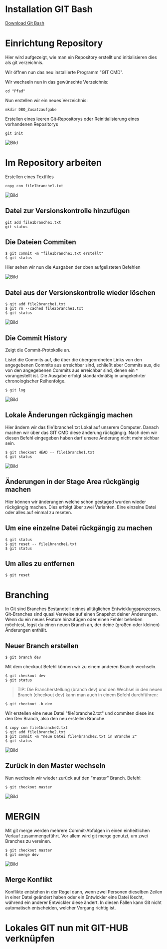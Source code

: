 # Installation GIT Bash

[Download Git Bash](https://git-scm.com/downloads)

# Einrichtung Repository

Hier wird aufgezeigt, wie man ein Repository erstellt und initialisieren dies als git verzeichnis.

Wir öffnen nun das neu installierte Programm "GIT CMD".

Wir wechseln nun in das gewünschte Verzeichnis:

    cd "Pfad"

Nun erstellen wir ein neues Verzeichnis:

    mkdir DBO_Zusatzaufgabe

 Erstellen eines leeren Git-Repositorys oder Reinitialisierung eines vorhandenen Repositorys

    git init

![Bild](/img/SNAG-0000.png)

# Im Repository arbeiten

Erstellen eines Textfiles

    copy con file1branche1.txt

![Bild](/img/SNAG-0001.png)

## Datei zur Versionskontrolle hinzufügen

    git add file1branche1.txt
    git status

## Die Dateien Commiten
    $ git commit -m "file1branche1.txt erstellt"
    $ git status

Hier sehen wir nun die Ausgaben der oben aufgelisteten Befehlen

![Bild](/img/SNAG-0002.png)

## Datei aus der Versionskontrolle wieder löschen
    $ git add file2branche1.txt
    $ git rm --cached file2branche1.txt
    $ git status

![Bild](/img/SNAG-0004.png)

## Die Commit History

Zeigt die Commit-Protokolle an.

Listet die Commits auf, die über die übergeordneten Links von den angegebenen Commits aus erreichbar sind, schließt aber Commits aus, die von den angegebenen Commits aus erreichbar sind, denen ein ^ vorangestellt ist. Die Ausgabe erfolgt standardmäßig in umgekehrter chronologischer Reihenfolge.

    $ git log

![Bild](/img/SNAG-0003.png)

## Lokale Änderungen rückgängig machen

Hier ändern wir das file1branche1.txt Lokal auf unserem Computer. Danach machen wir über das GIT CMD diese änderung rückgängig. Nach dem wir diesen Befehl eingegeben haben darf unsere Änderung nicht mehr sichbar sein.

    $ git checkout HEAD -- file1branche1.txt
    $ git status

![Bild](/img/SNAG-0005.png)

## Änderungen in der Stage Area rückgängig machen

Hier können wir änderungen welche schon gestaged wurden wieder rückgängig machen. Dies erfolgt über zwei Varianten. Eine einzelne Datei oder alles auf einmal zu reseten.

## Um eine einzelne Datei rückgängig zu machen
    $ git status
    $ git reset -- file1branche1.txt
    $ git status

## Um alles zu entfernen
    $ git reset

# Branching

In Git sind Branches Bestandteil deines alltäglichen Entwicklungsprozesses. Git-Branches sind quasi Verweise auf einen Snapshot deiner Änderungen. Wenn du ein neues Feature hinzufügen oder einen Fehler beheben möchtest, legst du einen neuen Branch an, der deine (großen oder kleinen) Änderungen enthält.

## Neuer Branch erstellen
    $ git branch dev

Mit dem checkout Befehl können wir zu einem anderen Branch wechseln.

    $ git checkout dev
    $ git status

>TIP: Die Brancherstellung (branch dev) und den Wechsel in den neuen Branch (checkout dev) kann man auch in einem Befehl durchführen:

    $ git checkout -b dev

Wir erstellen eine neue Datei "file1branche2.txt" und commiten
diese ins den Dev Branch, also den neu erstellen Branche.

    $ copy con file1branche2.txt
    $ git add file1branche2.txt
    $ git commit -m "neue Datei file4branche2.txt in Branche 2"
    $ git status

![Bild](/img/SNAG-0006.png)

## Zurück in den Master wechseln

Nun wechseln wir wieder zurück auf den "master" Branch.
Befehl:

    $ git checkout master

![Bild](/img/SNAG-0007.png)

# MERGIN

Mit git merge werden mehrere Commit-Abfolgen in einen einheitlichen Verlauf zusammengeführt. Vor allem wird git merge genutzt, um zwei Branches zu vereinen.

    $ git checkout master
    $ git merge dev

![Bild](/img/SNAG-0008.png)

## Merge Konflikt

Konflikte entstehen in der Regel dann, wenn zwei Personen dieselben Zeilen in einer Datei geändert haben oder ein Entwickler eine Datei löscht, während ein anderer Entwickler diese ändert. In diesen Fällen kann Git nicht automatisch entscheiden, welcher Vorgang richtig ist.

# Lokales GIT nun mit GIT-HUB verknüpfen

